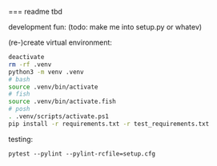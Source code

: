 === readme tbd

development fun: (todo: make me into setup.py or whatev)

(re-)create virtual environment:

```sh
deactivate
rm -rf .venv
python3 -m venv .venv
# bash
source .venv/bin/activate
# fish
source .venv/bin/activate.fish
# posh
. .venv/scripts/activate.ps1
pip install -r requirements.txt -r test_requirements.txt
```

testing:

`pytest --pylint --pylint-rcfile=setup.cfg`
